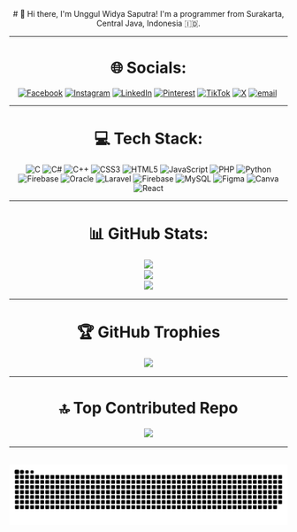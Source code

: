 <div align="center">
# 👋 Hi there, I'm Unggul Widya Saputra! I'm a programmer from Surakarta, Central Java, Indonesia 🇮🇩.

---
  
# 🌐 Socials:
[![Facebook](https://img.shields.io/badge/Facebook-%231877F2.svg?logo=Facebook&logoColor=white)](https://facebook.com/unggul.widyasaputra) [![Instagram](https://img.shields.io/badge/Instagram-%23E4405F.svg?logo=Instagram&logoColor=white)](https://instagram.com/unggulwidyasaputra) [![LinkedIn](https://img.shields.io/badge/LinkedIn-%230077B5.svg?logo=linkedin&logoColor=white)](https://linkedin.com/in/unggulwidyasaputra) [![Pinterest](https://img.shields.io/badge/Pinterest-%23E60023.svg?logo=Pinterest&logoColor=white)](https://pinterest.com/uunggul29) [![TikTok](https://img.shields.io/badge/TikTok-%23000000.svg?logo=TikTok&logoColor=white)](https://tiktok.com/@uunggul29) [![X](https://img.shields.io/badge/X-black.svg?logo=X&logoColor=white)](https://x.com/uunggul29) [![email](https://img.shields.io/badge/Email-D14836?logo=gmail&logoColor=white)](mailto:unggulwidyasaputra@gmail.com) 

---

# 💻 Tech Stack:
![C](https://img.shields.io/badge/c-%2300599C.svg?style=for-the-badge&logo=c&logoColor=white) ![C#](https://img.shields.io/badge/c%23-%23239120.svg?style=for-the-badge&logo=csharp&logoColor=white) ![C++](https://img.shields.io/badge/c++-%2300599C.svg?style=for-the-badge&logo=c%2B%2B&logoColor=white) ![CSS3](https://img.shields.io/badge/css3-%231572B6.svg?style=for-the-badge&logo=css3&logoColor=white) ![HTML5](https://img.shields.io/badge/html5-%23E34F26.svg?style=for-the-badge&logo=html5&logoColor=white) ![JavaScript](https://img.shields.io/badge/javascript-%23323330.svg?style=for-the-badge&logo=javascript&logoColor=%23F7DF1E) ![PHP](https://img.shields.io/badge/php-%23777BB4.svg?style=for-the-badge&logo=php&logoColor=white) ![Python](https://img.shields.io/badge/python-3670A0?style=for-the-badge&logo=python&logoColor=ffdd54) ![Firebase](https://img.shields.io/badge/firebase-%23039BE5.svg?style=for-the-badge&logo=firebase) ![Oracle](https://img.shields.io/badge/Oracle-F80000?style=for-the-badge&logo=oracle&logoColor=white) ![Laravel](https://img.shields.io/badge/laravel-%23FF2D20.svg?style=for-the-badge&logo=laravel&logoColor=white) ![Firebase](https://img.shields.io/badge/firebase-a08021?style=for-the-badge&logo=firebase&logoColor=ffcd34) ![MySQL](https://img.shields.io/badge/mysql-4479A1.svg?style=for-the-badge&logo=mysql&logoColor=white) ![Figma](https://img.shields.io/badge/figma-%23F24E1E.svg?style=for-the-badge&logo=figma&logoColor=white) ![Canva](https://img.shields.io/badge/Canva-%2300C4CC.svg?style=for-the-badge&logo=Canva&logoColor=white) ![React](https://img.shields.io/badge/react-%2320232a.svg?style=for-the-badge&logo=react&logoColor=%2361DAFB)

---

# 📊 GitHub Stats:
![](https://github-readme-stats.vercel.app/api?username=uunggul29&theme=dark&hide_border=false&include_all_commits=false&count_private=false)<br/>
![](https://nirzak-streak-stats.vercel.app/?user=uunggul29&theme=dark&hide_border=false)<br/>
![](https://github-readme-stats.vercel.app/api/top-langs/?username=uunggul29&theme=dark&hide_border=false&include_all_commits=false&count_private=false&layout=compact)

---

# 🏆 GitHub Trophies
![](https://github-profile-trophy.vercel.app/?username=uunggul29&theme=onedark&no-frame=false&no-bg=true&margin-w=4)

---

# 🔝 Top Contributed Repo
![](https://github-contributor-stats.vercel.app/api?username=uunggul29&limit=5&theme=dark&combine_all_yearly_contributions=true)

---

<picture>
  <source
    media="(prefers-color-scheme: dark)"
    srcset="https://raw.githubusercontent.com/platane/snk/output/github-contribution-grid-snake-dark.svg"
  />
  <source
    media="(prefers-color-scheme: light)"
    srcset="https://raw.githubusercontent.com/platane/snk/output/github-contribution-grid-snake.svg"
  />
  <img
    alt="github contribution grid snake animation"
    src="https://raw.githubusercontent.com/platane/snk/output/github-contribution-grid-snake.svg"
  />
</picture>

</div>
